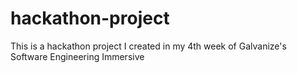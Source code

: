 # hackathon-project
This is a hackathon project I created in my 4th week of Galvanize's Software Engineering Immersive
